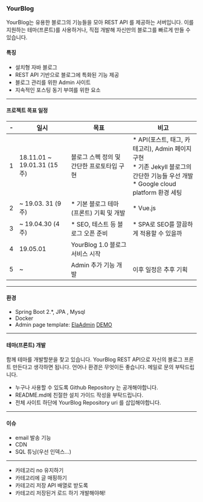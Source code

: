 ### YourBlog
YourBlog는 유용한 블로그의 기능들을 모아 REST API 를 제공하는 서버입니다. 이를 지원하는 테마(프론트)를 사용하거나, 직접 개발해 자신만의 블로그를 빠르게 만들 수 있습니다.

#### 특징
* 설치형 자바 블로그
* REST API 기반으로 블로그에 특화된 기능 제공
* 블로그 관리를 위한 Admin 사이트
* 지속적인 포스팅 동기 부여를 위한 요소
-  - - 
#### 프로젝트 목표 일정

| - | 일시 | 목표 | 비고 | 
| --- | --- | --- | --- |
| 1 | 18.11.01 ~ 19.01.31  (15주) | 블로그 스펙 정의 및 간단한 프로토타입 구현 |* API(포스트, 태그, 카테고리), Admin 페이지 구현 </br> * 기존 Jekyll 블로그의 간단한 기능들 우선 개발</br>* Google cloud platform 환경 세팅 |
| 2 | ~ 19.03. 31 (9주)| *  기본 블로그 테마(프론트) 기획 및 개발  | * Vue.js |
| 3 | ~ 19.04.30 (4주) | * SEO, 테스트 등 블로그 오픈 준비 | * SPA로 SEO를 깔끔하게 적용할 수 있을까 |
| 4 | 19.05.01 | YourBlog 1.0 블로그 서비스 시작 |
| 5|  ~ | Admin 추가 기능 개발 | 이후 일정은 추후 기획
- - -    
#### 환경
* Spring Boot 2.*, JPA , Mysql
* Docker 
* Admin page template: [ElaAdmin](https://github.com/puikinsh/ElaAdmin) [DEMO](https://colorlib.com/polygon/elaadmin/index.html)
- - -
#### 테마(프론트) 개발
함께 테마를 개발할분을 찾고 있습니다.  YourBlog REST API으로 자신의 블로그 프론트 만든다고 생각하면 됩니다. 언어나 환경은 무엇이든 좋습니다. 메일로 문의 부탁드립니다.

* 누구나 사용할 수 있도록 Github Repository 는 공개해야합니다.
* README.md에 친절한 설치 가이드 작성을 부탁드립니다.
* 전체 사이트 하단에 YourBlog Repository uri 를 삽입해야합니다.
- - -
#### 이슈
* email 발송 기능
* CDN
* SQL 튜닝(우선 인덱스...)
- - -
* 카테고리 no 유지하기
* 카테고리에 글 매핑하기
* 카테고리 저장 API 배열로 받도록
* 카테고리 저장된거 로드 하기 개발해야해!
